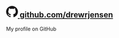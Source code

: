 ## [<img src="GitHub.png"> github.com/drewrjensen](https://github.com/drewrjensen)
My profile on GitHub
